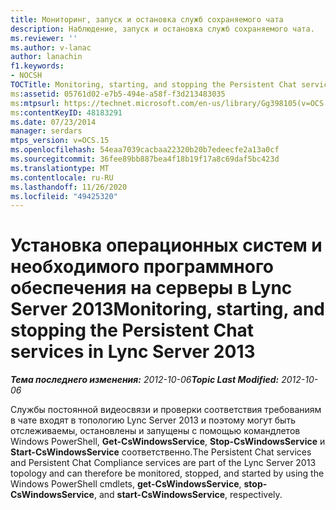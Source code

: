 ```yaml
---
title: Мониторинг, запуск и остановка служб сохраняемого чата
description: Наблюдение, запуск и остановка служб сохраняемого чата.
ms.reviewer: ''
ms.author: v-lanac
author: lanachin
f1.keywords:
- NOCSH
TOCTitle: Monitoring, starting, and stopping the Persistent Chat services
ms:assetid: 05761d02-e7b5-494e-a58f-f3d213483035
ms:mtpsurl: https://technet.microsoft.com/en-us/library/Gg398105(v=OCS.15)
ms:contentKeyID: 48183291
ms.date: 07/23/2014
manager: serdars
mtps_version: v=OCS.15
ms.openlocfilehash: 54eaa7039cacbaa22320b20b7edeecfe2a13a0cf
ms.sourcegitcommit: 36fee89bb887bea4f18b19f17a8c69daf5bc423d
ms.translationtype: MT
ms.contentlocale: ru-RU
ms.lasthandoff: 11/26/2020
ms.locfileid: "49425320"
---
```

# <a name="monitoring-starting-and-stopping-the-persistent-chat-services-in-lync-server-2013"></a><span data-ttu-id="523b2-103">Установка операционных систем и необходимого программного обеспечения на серверы в Lync Server 2013</span><span class="sxs-lookup"><span data-stu-id="523b2-103">Monitoring, starting, and stopping the Persistent Chat services in Lync Server 2013</span></span>

<div data-xmlns="http://www.w3.org/1999/xhtml">

<div class="topic" data-xmlns="http://www.w3.org/1999/xhtml" data-msxsl="urn:schemas-microsoft-com:xslt" data-cs="https://msdn.microsoft.com/">

<div data-asp="https://msdn2.microsoft.com/asp">



</div>

<div id="mainSection">

<div id="mainBody"><span data-ttu-id="523b2-104">

<span> </span></span><span class="sxs-lookup"><span data-stu-id="523b2-104">

<span> </span></span></span>

<span data-ttu-id="523b2-105">_**Тема последнего изменения:** 2012-10-06_</span><span class="sxs-lookup"><span data-stu-id="523b2-105">_**Topic Last Modified:** 2012-10-06_</span></span>

<span data-ttu-id="523b2-106">Службы постоянной видеосвязи и проверки соответствия требованиям в чате входят в топологию Lync Server 2013 и поэтому могут быть отслеживаемы, остановлены и запущены с помощью командлетов Windows PowerShell, **Get-CsWindowsService**, **Stop-CsWindowsService** и **Start-CsWindowsService** соответственно.</span><span class="sxs-lookup"><span data-stu-id="523b2-106">The Persistent Chat services and Persistent Chat Compliance services are part of the Lync Server 2013 topology and can therefore be monitored, stopped, and started by using the Windows PowerShell cmdlets, **get-CsWindowsService**, **stop-CsWindowsService**, and **start-CsWindowsService**, respectively.</span></span>

<span data-ttu-id="523b2-107"></div>

<span> </span>

</div>

</div>

</span><span class="sxs-lookup"><span data-stu-id="523b2-107"></div>

<span> </span>

</div>

</div>

</span></span></div>

